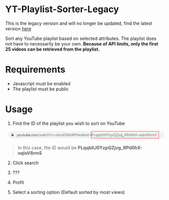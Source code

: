 # YT-Playlist-Sorter-Legacy

This is the legacy version and will no longer be updated, find the latest version [here](https://github.com/RyanL123/YT-Playlist-Sorter)

Sort any YouTube playlist based on selected attributes. The playlist does not have to necessarily be your own. **Because of API limits, only the first 25 videos can be retrieved from the playlist.**

# Requirements
- Javascript must be enabled
- The playlist must be public

# Usage

1. Find the ID of the playlist you wish to sort on YouTube

![Get playlist ID](Resources/playlistID.png)
> In this case, the ID would be **PLqqbIIJ0YzpQZjvg_RPd0hX-nqloV8rmS**

2. Click search

3. ???

4. Profit

5. Select a sorting option (Default sorted by most views)